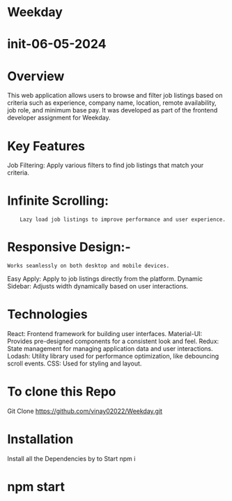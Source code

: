 # Weekday
# init-06-05-2024 
# Overview
This web application allows users to browse and filter job listings based on criteria such as experience, company name, location, remote availability, job role, and minimum base pay. It was developed as part of the frontend developer assignment for Weekday.

# Key Features
  Job Filtering: Apply various filters to find job listings that match your criteria.
# Infinite Scrolling: 
        Lazy load job listings to improve performance and user experience.
# Responsive Design:- 
    Works seamlessly on both desktop and mobile devices.
Easy Apply: Apply to job listings directly from the platform.
Dynamic Sidebar: Adjusts width dynamically based on user interactions.
# Technologies
React: Frontend framework for building user interfaces.
Material-UI: Provides pre-designed components for a consistent look and feel.
Redux: State management for managing application data and user interactions.
Lodash: Utility library used for performance optimization, like debouncing scroll events.
CSS: Used for styling and layout.

# 
# To clone this Repo
Git Clone https://github.com/vinay02022/Weekday.git

# Installation
Install all the Dependencies by
 to Start npm i  
# npm start